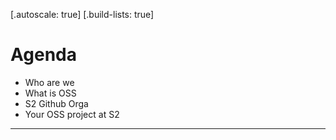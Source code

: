 [.autoscale: true]
[.build-lists: true]

# Agenda

- Who are we
- What is OSS
- S2 Github Orga
- Your OSS project at S2

---
